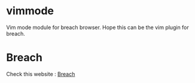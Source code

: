 vimmode
=======
Vim mode module for breach browser. Hope this can be the vim plugin for breach.

Breach
=======
Check this website : [Breach](http://breach.cc/)
